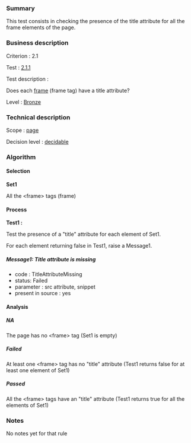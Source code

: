 ### Summary

This test consists in checking the presence of the title attribute for
all the frame elements of the page.

### Business description

Criterion : 2.1

Test : [2.1.1](http://accessiweb.org/index.php/accessiweb-22-english-version.html#test-2-1-1)

Test description :

Does each
[frame](http://accessiweb.org/index.php/glossary-76.html#mCadre) (frame
tag) have a title attribute?

Level : [Bronze](/en/category/rules-design/accessiweb-11/level/bronze)

### Technical description

Scope : [page](/en/category/rules-design/accessiweb-11/scope/page)

Decision level :
[decidable](/en/category/rules-design/accessiweb-11/decision-level/decidable)

### Algorithm

#### Selection

**Set1**

All the <frame\> tags (frame)

#### Process

**Test1 :**

Test the presence of a "title" attribute for each element of Set1.

For each element returning false in Test1, raise a Message1.

##### Message1: Title attribute is missing

-   code : TitleAttributeMissing
-   status: Failed
-   parameter : src attribute, snippet
-   present in source : yes

#### Analysis

##### NA

The page has no <frame\> tag (Set1 is empty)

##### Failed

At least one <frame\> tag has no "title" attribute (Test1 returns false
for at least one element of Set1)

##### Passed

All the <frame\> tags have an "title" attribute (Test1 returns true for
all the elements of Set1)

### Notes

No notes yet for that rule

